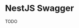 # NestJS Swagger

TODO

<!--
@nestjs/swagger

http://localhost:3000/docs
http://localhost:3000/docs-json
http://localhost:3000/docs-yaml
-->
